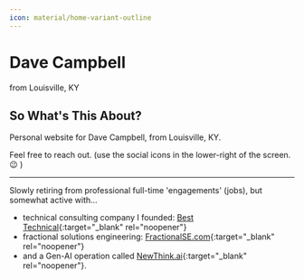```yaml
---
icon: material/home-variant-outline
---
```


# Dave Campbell
from Louisville, KY

## So What's This About?
Personal website for Dave Campbell, from Louisville, KY.

Feel free to reach out.
(use the social icons in the lower-right of the screen. 😉 )  

---

Slowly retiring from professional full-time 'engagements' (jobs), but somewhat active with...  
 - technical consulting company I founded: [Best Technical](https://www.besttechnical.com){:target="_blank" rel="noopener"}
 - fractional solutions engineering: [FractionalSE.com](https://fractionalse.com){:target="_blank" rel="noopener"}
 - and a Gen-AI operation called [NewThink.ai](https://newthink.ai){:target="_blank" rel="noopener"}.


